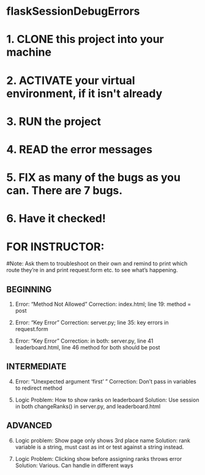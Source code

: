# flaskSessionDebugErrors

# 1. CLONE this project into your machine
# 2. ACTIVATE your virtual environment, if it isn't already
# 3. RUN the project
# 4. READ the error messages
# 5. FIX as many of the bugs as you can. There are 7 bugs.
# 6. Have it checked!


# FOR INSTRUCTOR:

#Note: Ask them to troubleshoot on their own and remind to print which route they’re in and print request.form etc. to see what’s happening.

## BEGINNING ##
1. Error: “Method Not Allowed”
	Correction:
	index.html; line 19: method = post

2. Error: “Key Error”
	Correction:
	server.py; line 35: key errors in request.form

3. Error: “Key Error”
	Correction: 
	in both:
	server.py, line 41
	leaderboard.html, line 46
	method for both should be post

## INTERMEDIATE ##
4. Error: “Unexpected argument ‘first’ ”
	Correction:
	Don’t pass in variables to redirect method

5. Logic Problem: How to show ranks on leaderboard
	Solution: Use session in both
	changeRanks() in server.py, and
	leaderboard.html

## ADVANCED ##
6. Logic problem: Show page only shows 3rd place name
	Solution: rank variable is a string, 
	must cast as int or test against a string instead.

7. Logic Problem: Clicking show before assigning ranks throws error
	Solution: Various. Can handle in different ways